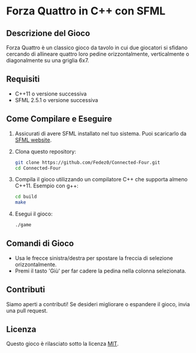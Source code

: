 # Forza Quattro in C++ con SFML

## Descrizione del Gioco
Forza Quattro è un classico gioco da tavolo in cui due giocatori si sfidano cercando di allineare quattro loro pedine orizzontalmente, verticalmente o diagonalmente su una griglia 6x7.

## Requisiti
- C++11 o versione successiva
- SFML 2.5.1 o versione successiva

## Come Compilare e Eseguire
1. Assicurati di avere SFML installato nel tuo sistema. Puoi scaricarlo da [SFML website](https://www.sfml-dev.org/download.php).
2. Clona questo repository:

    ```bash
    git clone https://github.com/Fedez0/Connected-Four.git
    cd Connected-Four
    ```

3. Compila il gioco utilizzando un compilatore C++ che supporta almeno C++11. Esempio con g++:

    ```bash
    cd build
    make 
    ```

4. Esegui il gioco:

    ```bash
    ./game
    ```

## Comandi di Gioco
- Usa le frecce sinistra/destra per spostare la freccia di selezione orizzontalmente.
- Premi il tasto 'Giù' per far cadere la pedina nella colonna selezionata.

## Contributi
Siamo aperti a contributi! Se desideri migliorare o espandere il gioco, invia una pull request.

## Licenza
Questo gioco è rilasciato sotto la licenza [MIT](LICENSE).

